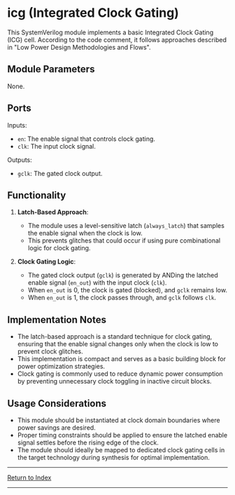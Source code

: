 # icg (Integrated Clock Gating)

This SystemVerilog module implements a basic Integrated Clock Gating (ICG) cell. According to the code comment, it follows approaches described in "Low Power Design Methodologies and Flows".

## Module Parameters

None.

## Ports

Inputs:

- `en`: The enable signal that controls clock gating.
- `clk`: The input clock signal.

Outputs:

- `gclk`: The gated clock output.

## Functionality

1. **Latch-Based Approach**:
   - The module uses a level-sensitive latch (`always_latch`) that samples the enable signal when the clock is low.
   - This prevents glitches that could occur if using pure combinational logic for clock gating.

2. **Clock Gating Logic**:
   - The gated clock output (`gclk`) is generated by ANDing the latched enable signal (`en_out`) with the input clock (`clk`).
   - When `en_out` is 0, the clock is gated (blocked), and `gclk` remains low.
   - When `en_out` is 1, the clock passes through, and `gclk` follows `clk`.

## Implementation Notes

- The latch-based approach is a standard technique for clock gating, ensuring that the enable signal changes only when the clock is low to prevent clock glitches.
- This implementation is compact and serves as a basic building block for power optimization strategies.
- Clock gating is commonly used to reduce dynamic power consumption by preventing unnecessary clock toggling in inactive circuit blocks.

## Usage Considerations

- This module should be instantiated at clock domain boundaries where power savings are desired.
- Proper timing constraints should be applied to ensure the latched enable signal settles before the rising edge of the clock.
- The module should ideally be mapped to dedicated clock gating cells in the target technology during synthesis for optimal implementation.

---

[Return to Index](index.md)

---